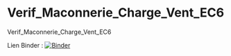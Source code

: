 # Verif_Maconnerie_Charge_Vent_EC6
Verif_Maconnerie_Charge_Vent_EC6

Lien Binder :
[![Binder](https://mybinder.org/badge_logo.svg)](https://mybinder.org/v2/gh/alxtrms/Verif_Maconnerie_Charge_Vent_EC6/HEAD?labpath=V%C3%A9rification_fa%C3%A7ade_ma%C3%A7onnerie_porteuse_vent-Copy1.ipynb)
